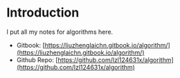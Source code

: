 # Introduction

I put all my notes for algorithms here.

* Gitbook: [https://liuzhenglaichn.gitbook.io/algorithm/](https://liuzhenglaichn.gitbook.io/algorithm/)
* Github Repo: [https://github.com/lzl124631x/algorithm](https://github.com/lzl124631x/algorithm)

